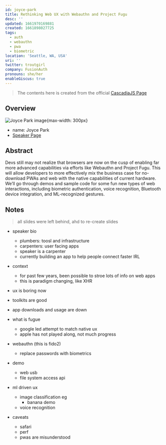 ```yaml
---
id: joyce-park
title: Rethinking Web UX with Webauthn and Project Fugu
desc: ''
updated: 1661970169881
created: 1661898027725
tags:
  - auth
  - webauthn
  - pwa
  - biometric
location: 'Seattle, WA, USA'
uri: ''
twitter: troutgirl
company: FusionAuth
pronouns: she/her
enableGiscus: true
---
```

> The contents here is created from the official [CascadiaJS Page](https://2022.cascadiajs.com/speakers/joyce-park)

## Overview

![Joyce Park image](https://create-4jr.begin.app/_static/2022/joyce-park.jpg){max-width: 300px}
- name: Joyce Park
- [Speaker Page](https://2022.cascadiajs.com/speakers/joyce-park)

## Abstract

Devs still may not realize that browsers are now on the cusp of enabling far more advanced capabilities via efforts like Webauthn and Project Fugu. This will allow developers to more effectively mix the business case for no-download PWAs and web with the native capabilities of current hardware. We’ll go through demos and sample code for some fun new types of web interactions, including biometric authentication, voice recognition, Bluetooth device integration, and ML-recognized gestures.

## Notes

  > all slides were left behind, ahd to re-create slides

- speaker bio
  - plumbers: toosl and infrastructure
  - carpenters: user facing apps
  - speaker is a carpenter
  - currently building an app to help people connect faster IRL 

- context
  - for past few years, been possible to stroe lots of info on web apps
  - this is paradigm changing, like XHR

- ux is boring now
- toolkits are good
- app downloads and usage are down

- what is fugue
  - google led attempt to match native ux
  - apple has not played along, not much progress

- webauthn (this is fido2)
  - replace passwords with biometrics

- demo
  - web usb
  - file system access api

- ml driven ux
  - image classification eg
    - banana demo
  - voice recognition

- caveats
  - safari
  - perf
  - pwas are misunderstood
